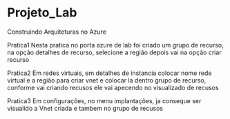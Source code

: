 # Projeto_Lab
Construindo Arquiteturas no Azure

Pratica1 Nesta pratica no porta azure de lab foi criado um grupo de recurso, na opção detalhes de recurso, selecione a região
depois vai na opção criar recurso

Pratica2 Em redes virtuais, em detalhes de instancia colocar nome rede virtual e a região para criar vnet e colocar la dentro
grupo de recurso, conforme vai criando recusos ele vai apecendo no visualizado de recusos

Pratica3 Em configurações, no menu implantações, ja conseque ser visualido a Vnet criada e tambem no grupo de recusos
